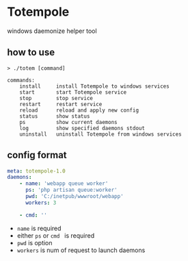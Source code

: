 # Totempole

windows daemonize helper tool

## how to use

```text
> ./totem [command]

commands:
    install     install Totempole to windows services
    start       start Totempole service
    stop        stop service
    restart     restart service
    reload      reload and apply new config
    status      show status
    ps          show current daemons
    log         show specified daemons stdout
    uninstall   uninstall Totempole from windows services
```


## config format

```yaml
meta: totempole-1.0
daemons:
    - name: 'webapp queue worker'
      ps: 'php artisan queue:worker'
      pwd: 'C:/inetpub/wwwroot/webapp'
      workers: 3

    - cmd: ''
```

- `name` is required
- either `ps` or `cmd ` is required
- `pwd` is option
- `workers` is num of request to launch daemons
